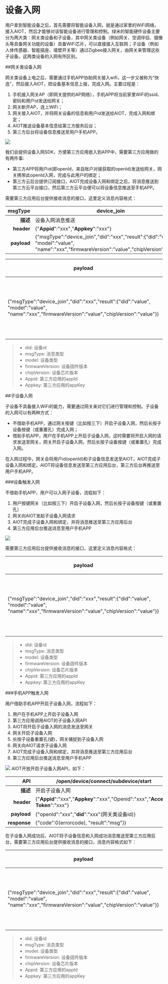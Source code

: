 # 设备入网

用户拿到智能设备之后，首先需要将智能设备入网，就是通过家里的WiFi网络，接入AIOT，然后才能够对该智能设备进行管理和控制。绿米的智能硬件设备主要分为两大类：网关类设备和子设备，其中网关类设备（例如网关、空调伴侣、摄像头等具备网关功能的设备）具备WiFi芯片，可以直接接入互联网；子设备（例如人体传感器、智能插座、墙壁开关等）通过Zigbee接入网关，由网关来管理这些子设备。这两类设备的入网有所区别。

##网关类设备入网

网关类设备上电之后，需要通过手机APP协助网关接入wifi，这一步又被称为“快连”，然后接入AIOT，把设备基本信息上报，完成入网。主要过程是：

1. 手机接入网关AP（即网关提供的AP网络），手机APP将当前家里WiFi的ssid、密码和用户id发送给网关；
2. 网关断开AP，连上WiFi；
3. 网关接入AIOT，并将网关设备的信息和用户id发送给AIOT，完成入网和绑定；
4. AIOT推送设备基本信息给第三方服务后台；
5. 第三方后台将设备信息推送至用户手机APP。

![](网关入网K.png)

我们会提供设备入网SDK，方便第三方应用嵌入到APP中，需要第三方应用做的有两件事:
- 第三方APP将用户id(即openId，来自账户对接获取的openId)发送给网关，网关携带此openId入网，完成与此用户的绑定；
- 第三方云后台提供订阅接口，AIOT完成设备入网和绑定之后，将消息推送到第三方云平台接口，然后第三方云平台便可以将设备信息推送至手机APP。

需要第三方应用后台提供接收消息的接口，这里定义消息内容格式：

| msgType | device_join |
| --: | -- |
| **描述** | 设备入网消息推送 |
| **header** | {"**Appid**":"xxx","**Appkey**":"xxx"} |
| **payload** | {"msgType":"device_join","did":"xxx","result":{"did":"value", "model":"value", "name":"xxx","firmwareVersion":"value","chipVersion":"value"}} |

| payload | header | 描述 |
| -- | -- | -- |
| {"msgType":"device_join","did":"xxx","result":{"did":"value", "model":"value", "name":"xxx","firmwareVersion":"value","chipVersion":"value"}} | {"Appid":"xxx","Appkey":"xxx"} | 设备入网消息推送 |

> - did: 设备id
> - msgType: 消息类型
> - model: 设备类型
> - firmwareVersion: 设备固件版本
> - chipVersion: 设备芯片版本
> - Appid: 第三方应用的appId
> - Appkey: 第三方应用的appKey



##子设备入网

子设备不具备接入WiFi的能力，需要通过网关来对它们进行管理和控制。子设备的入网可以有两种方式：
- 不借助手机APP，通过网关按键（比如按三下）开启子设备入网，然后长按子设备按键（或重置孔）完成入网；
- 借助手机APP，用户在手机APP上开启子设备入网，这时需要将开启入网的请求发送至网关，网关开启子设备入网，然后长按子设备按键（或重置孔）完成入网。

在入网过程中，网关会将用户id(openId)和子设备信息发送至AIOT，AIOT完成子设备入网和绑定。AIOT将设备信息发送至第三方应用后台，第三方后台再推送至用户手机APP。

###设备触发入网

不借助手机APP，用户可以入网子设备，流程如下：

1. 用户按键网关（比如按三下）开启子设备入网，然后长按子设备按键（或重置孔）
2. 网关向AIOT发起子设备入网请求
3. AIOT完成子设备入网和绑定，并将消息推送至第三方应用后台
4. 第三方应用后台推送消息至用户手机APP

![](子设备入网-设备.png)

需要第三方应用后台提供接收消息的接口，这里定义消息内容格式：

| payload | header | 描述 |
| -- | -- | -- |
| {"msgType":"device_join","did":"xxx","result":{"did":"value", "model":"value", "name":"xxx","firmwareVersion":"value","chipVersion":"value"}} | {"Appid":"xxx","Appkey":"xxx"} | 设备入网消息推送 |

> - did: 设备id
> - msgType: 消息类型
> - model: 设备类型
> - firmwareVersion: 设备固件版本
> - chipVersion: 设备芯片版本
> - Appid: 第三方应用的appId
> - Appkey: 第三方应用的appKey

###手机APP触发入网

用户借助手机APP开启子设备入网，流程如下：

1. 用户在手机APP上开启子设备入网
2. 第三方应用调用AIOT的子设备入网API
3. AIOT将开启子设备入网的消息发送至网关
4. 网关开启子设备入网
5. 长按子设备重置孔(键)，网关捕捉到子设备入网
6. 网关向AIOT请求子设备入网
7. AIOT完成子设备入网和绑定，并将消息推送至第三方应用后台
8. 第三方应用后台推送消息至用户手机APP

![](子设备入网-app.png)
AIOT开放开启子设备入网API，如下：

| **API** | /open/device/connect/subdevice/start |
| --: | -- |
| **描述** | 开启子设备入网 |
| **header** | {"**Appid**":"xxx","**Appkey**":"xxx","Openid":"xxx","**Access-Token**":"xxx"} |
| **payload** | {"openId":"xxx","**did**":"xxx"(网关类设备id)} |
| **response** | {"code":0(errorcode), "result":"msg"}} |

在子设备入网成功后，AIOT将子设备信息和入网成功消息推送至第三方应用后台，需要第三方应用后台提供接收消息的接口，消息内容格式如下：

| payload | header | 描述 |
| -- | -- | -- |
| {"msgType":"device_join","did":"xxx","result":{"did":"value", "model":"value", "name":"xxx","firmwareVersion":"value","chipVersion":"value"}} | {"Appid":"xxx","Appkey":"xxx"} | 设备入网消息推送 |

> - did: 设备id
> - msgType: 消息类型
> - model: 设备类型
> - firmwareVersion: 设备固件版本
> - chipVersion: 设备芯片版本
> - Appid: 第三方应用的appId
> - Appkey: 第三方应用的appKey